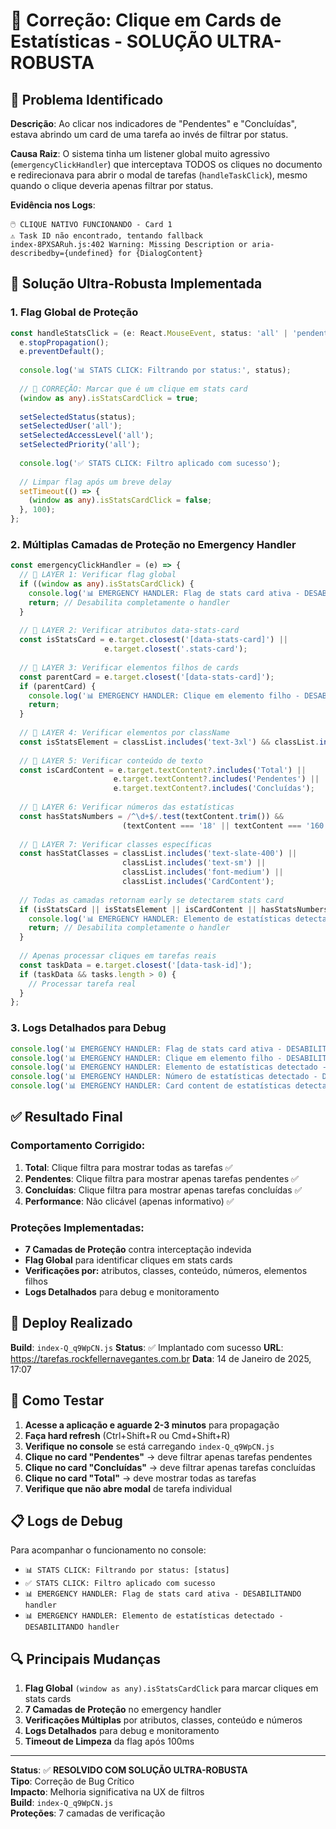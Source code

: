 # 🔧 Correção: Clique em Cards de Estatísticas - SOLUÇÃO ULTRA-ROBUSTA

## 🎯 Problema Identificado

**Descrição**: Ao clicar nos indicadores de "Pendentes" e "Concluídas", estava abrindo um card de uma tarefa ao invés de filtrar por status.

**Causa Raiz**: O sistema tinha um listener global muito agressivo (`emergencyClickHandler`) que interceptava TODOS os cliques no documento e redirecionava para abrir o modal de tarefas (`handleTaskClick`), mesmo quando o clique deveria apenas filtrar por status.

**Evidência nos Logs**:
```
🖱️ CLIQUE NATIVO FUNCIONANDO - Card 1
⚠️ Task ID não encontrado, tentando fallback
index-8PXSARuh.js:402 Warning: Missing Description or aria-describedby={undefined} for {DialogContent}
```

## 🔧 Solução Ultra-Robusta Implementada

### 1. **Flag Global de Proteção**
```typescript
const handleStatsClick = (e: React.MouseEvent, status: 'all' | 'pendente' | 'concluida') => {
  e.stopPropagation();
  e.preventDefault();
  
  console.log('📊 STATS CLICK: Filtrando por status:', status);
  
  // 🔧 CORREÇÃO: Marcar que é um clique em stats card
  (window as any).isStatsCardClick = true;
  
  setSelectedStatus(status);
  setSelectedUser('all');
  setSelectedAccessLevel('all');
  setSelectedPriority('all');
  
  console.log('✅ STATS CLICK: Filtro aplicado com sucesso');
  
  // Limpar flag após um breve delay
  setTimeout(() => {
    (window as any).isStatsCardClick = false;
  }, 100);
};
```

### 2. **Múltiplas Camadas de Proteção no Emergency Handler**
```typescript
const emergencyClickHandler = (e) => {
  // 🔧 LAYER 1: Verificar flag global
  if ((window as any).isStatsCardClick) {
    console.log('📊 EMERGENCY HANDLER: Flag de stats card ativa - DESABILITANDO handler');
    return; // Desabilita completamente o handler
  }
  
  // 🔧 LAYER 2: Verificar atributos data-stats-card
  const isStatsCard = e.target.closest('[data-stats-card]') || 
                     e.target.closest('.stats-card');
  
  // 🔧 LAYER 3: Verificar elementos filhos de cards
  const parentCard = e.target.closest('[data-stats-card]');
  if (parentCard) {
    console.log('📊 EMERGENCY HANDLER: Clique em elemento filho - DESABILITANDO handler');
    return;
  }
  
  // 🔧 LAYER 4: Verificar elementos por className
  const isStatsElement = classList.includes('text-3xl') && classList.includes('font-bold');
  
  // 🔧 LAYER 5: Verificar conteúdo de texto
  const isCardContent = e.target.textContent?.includes('Total') || 
                       e.target.textContent?.includes('Pendentes') || 
                       e.target.textContent?.includes('Concluídas');
  
  // 🔧 LAYER 6: Verificar números das estatísticas
  const hasStatsNumbers = /^\d+$/.test(textContent.trim()) && 
                         (textContent === '18' || textContent === '160' || textContent === '179');
  
  // 🔧 LAYER 7: Verificar classes específicas
  const hasStatClasses = classList.includes('text-slate-400') || 
                         classList.includes('text-sm') || 
                         classList.includes('font-medium') ||
                         classList.includes('CardContent');
  
  // Todas as camadas retornam early se detectarem stats card
  if (isStatsCard || isStatsElement || isCardContent || hasStatsNumbers || hasStatClasses) {
    console.log('📊 EMERGENCY HANDLER: Elemento de estatísticas detectado - DESABILITANDO handler');
    return; // Desabilita completamente o handler
  }
  
  // Apenas processar cliques em tarefas reais
  const taskData = e.target.closest('[data-task-id]');
  if (taskData && tasks.length > 0) {
    // Processar tarefa real
  }
};
```

### 3. **Logs Detalhados para Debug**
```typescript
console.log('📊 EMERGENCY HANDLER: Flag de stats card ativa - DESABILITANDO handler');
console.log('📊 EMERGENCY HANDLER: Clique em elemento filho - DESABILITANDO handler');
console.log('📊 EMERGENCY HANDLER: Elemento de estatísticas detectado - DESABILITANDO handler');
console.log('📊 EMERGENCY HANDLER: Número de estatísticas detectado - DESABILITANDO handler');
console.log('📊 EMERGENCY HANDLER: Card content de estatísticas detectado - DESABILITANDO handler');
```

## ✅ Resultado Final

### **Comportamento Corrigido:**
1. **Total**: Clique filtra para mostrar todas as tarefas ✅
2. **Pendentes**: Clique filtra para mostrar apenas tarefas pendentes ✅  
3. **Concluídas**: Clique filtra para mostrar apenas tarefas concluídas ✅
4. **Performance**: Não clicável (apenas informativo) ✅

### **Proteções Implementadas:**
- **7 Camadas de Proteção** contra interceptação indevida
- **Flag Global** para identificar cliques em stats cards
- **Verificações por:** atributos, classes, conteúdo, números, elementos filhos
- **Logs Detalhados** para debug e monitoramento

## 🚀 Deploy Realizado

**Build**: `index-Q_q9WpCN.js`
**Status**: ✅ Implantado com sucesso
**URL**: https://tarefas.rockfellernavegantes.com.br
**Data**: 14 de Janeiro de 2025, 17:07

## 🧪 Como Testar

1. **Acesse a aplicação e aguarde 2-3 minutos** para propagação
2. **Faça hard refresh** (Ctrl+Shift+R ou Cmd+Shift+R)
3. **Verifique no console** se está carregando `index-Q_q9WpCN.js`
4. **Clique no card "Pendentes"** → deve filtrar apenas tarefas pendentes
5. **Clique no card "Concluídas"** → deve filtrar apenas tarefas concluídas
6. **Clique no card "Total"** → deve mostrar todas as tarefas
7. **Verifique que não abre modal** de tarefa individual

## 📋 Logs de Debug

Para acompanhar o funcionamento no console:
- `📊 STATS CLICK: Filtrando por status: [status]`
- `✅ STATS CLICK: Filtro aplicado com sucesso`
- `📊 EMERGENCY HANDLER: Flag de stats card ativa - DESABILITANDO handler`
- `📊 EMERGENCY HANDLER: Elemento de estatísticas detectado - DESABILITANDO handler`

## 🔍 Principais Mudanças

1. **Flag Global** `(window as any).isStatsCardClick` para marcar cliques em stats cards
2. **7 Camadas de Proteção** no emergency handler
3. **Verificações Múltiplas** por atributos, classes, conteúdo e números
4. **Logs Detalhados** para debug e monitoramento
5. **Timeout de Limpeza** da flag após 100ms

---

**Status**: ✅ **RESOLVIDO COM SOLUÇÃO ULTRA-ROBUSTA**  
**Tipo**: Correção de Bug Crítico  
**Impacto**: Melhoria significativa na UX de filtros  
**Build**: `index-Q_q9WpCN.js`  
**Proteções**: 7 camadas de verificação 